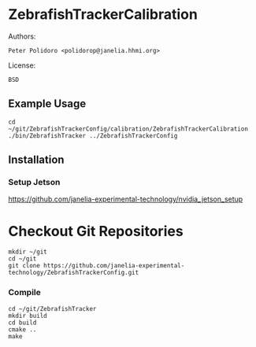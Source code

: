 # ZebrafishTrackerCalibration

Authors:

    Peter Polidoro <polidorop@janelia.hhmi.org>

License:

    BSD

## Example Usage

```shell
cd ~/git/ZebrafishTrackerConfig/calibration/ZebrafishTrackerCalibration
./bin/ZebrafishTracker ../ZebrafishTrackerConfig
```

## Installation

### Setup Jetson

<https://github.com/janelia-experimental-technology/nvidia_jetson_setup>

# Checkout Git Repositories

```shell
mkdir ~/git
cd ~/git
git clone https://github.com/janelia-experimental-technology/ZebrafishTrackerConfig.git
```

### Compile

```shell
cd ~/git/ZebrafishTracker
mkdir build
cd build
cmake ..
make
```
